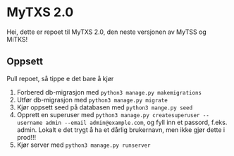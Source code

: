 # MyTXS 2.0
Hei, dette er repoet til MyTXS 2.0, den neste versjonen av MyTSS og MiTKS!

## Oppsett

Pull repoet, så tippe e det bare å kjør
1. Forbered db-migrasjon med `python3 manage.py makemigrations`
1. Utfør db-migrasjon med `python3 manage.py migrate`
1. Kjør oppsett seed på databasen med `python3 mange.py seed`
1. Opprett en superuser med `python3 manage.py createsuperuser --username admin --email admin@example.com`, og fyll inn et passord, f.eks. admin. Lokalt e det trygt å ha et dårlig brukernavn, men ikke gjør dette i prod!!!
1. Kjør server med `python3 manage.py runserver`
